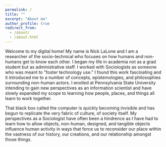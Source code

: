 ```yaml
---
permalink: /
title: ""
excerpt: "About me"
author_profile: true
redirect_from: 
  - /about/
  - /about.html
---
```


Welcome to my digital home! My name is Nick LaLone and I am a researcher of the socio-technical who focuses on how humans and non-humans get to know each other. I began my life in academia not as a grad student but as administrative staff. I worked with Sociologists as someone who was meant to "foster technology use." I found this work fascinating and it introduced me to a number of concepts, epistemologies, and philosophies surrounding non-human actors. I enolled at Pennsylvania State University intending to gain new perspectives as an information scientist and have slowly expanded my scope to learning how people, places, and things all learn to work together. 

That black box called the computer is quickly becoming invisible and has begun to replicate the very fabric of culture, of society itself. My perspectives as a Sociologist have often been a hindrence as I have had to learn how to allow objects, non-human, designed, and tangible objects influence human activity in ways that force us to reconsider our place within the vastness of our history, our creations, and our relationship amongst those things.

